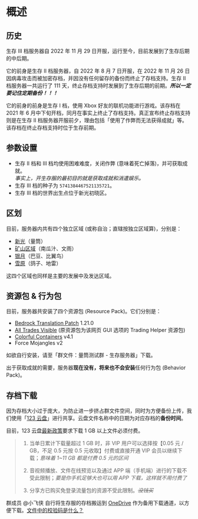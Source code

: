 # 概述

## 历史

生存 III 档服务器自 2022 年 11 月 29 日开服，运行至今，目前发展到了生存后期的中后期。

它的前身是生存 II 档服务器，自 2022 年 8 月 7 日开服，在 2022 年 11 月 26 日因病毒攻击而被加密存档，并因没有任何留存的备份而终止了存档支持。生存 II 档服务器一共运行了 111 天，终止存档支持时发展到了生存后期的前期。***所以一定要记住定期备份！！！***

它的前身的前身是生存 I 档，使用 Xbox 好友的联机功能进行游戏。该存档在 2021 年 6 月中下旬开档，同月在事实上终止了存档支持。真正宣布终止存档支持则是在生存 II 档服务器开服前夕，理由包括「使用了作弊而无法获得成就」等。该存档在终止存档支持时位于生存前期。

## 参数设置

- 生存 II 档和 III 档均使用困难难度，关闭作弊 (意味着死亡掉落)，并可获取成就。  
  *事实上，开生存服的最初目的就是获取成就和消遣娱乐。*
- 生存 III 档的种子为 `5741384467521135721`。
- 生存 III 档的世界出生点位于新光初晓区。

## 区划

目前，服务器内共有四个独立区域 (或称自治；直辖按独立区域算)，分别是：

- [新光](xinguang/README.md)（量筒）
- [矿山区域](diggings.md)（南瓜汁、文雨）
- [银月](silvermoon/README.md)（巴豆、比翼鸟）
- [雪原](snowfield.md)（鸽子、地雷）

这四个区域也同样是主要的发展中及发达区域。

## 资源包 & 行为包

目前，服务器共安装了四个资源包 (Resource Pack)。它们分别是：

- [Bedrock Translation Patch](https://github.com/ff98sha/mclangcn) 1.21.0
- [All Trades Visible](https://bedrocktweaks.net/resource-packs/) (原资源包为该网页 GUI 选项的 Trading Helper 资源包)
- [Colorful Containers](https://mcpedl.com/colourful-containers-bedrock-pack-1) v4.1
- Force Mojangles v2

如欲自行安装，请至「群文件：量筒测试群 - 生存服务器」下载。

出于获取成就的需要，服务器**现在没有，将来也不会安装**任何行为包 (Behavior Pack)。

## 存档下载

因为存档大小过于庞大，为防止进一步挤占群文件空间，同时为方便备份上传，我们使用「[123 云盘](https://www.123684.com/s/t3TqVv-EC3kh)」进行共享。云盘文件名称中的日期为对应存档的**备份时间**。

目前，123 云盘[最新政策](https://www.123pan.com/Notice/33)要求下载 1 GB 以上文件必须付费。

> 1. 当单日累计下载量超过 1 GB 时，非 VIP 用户可以选择按【0.05 元 / GB，不足 0.5 元按 0.5 元收取】付费或直接开通 VIP 会员以继续下载；*意味着 1~11 GB 都是付费 0.5 元的区间*
>
> 2. 音视频播放、文件在线预览以及通过 APP 端（手机端）进行的下载不受此限制；*要是你手机足够大也可以用 APP 下载，这样就不用付费了*
>
> 3. 分享方已购买免登录流量包的资源不受此限制。~~*没钱买*~~

群成员 @小飞侠 自行将生存服的存档搬运到 [OneDrive](https://tang07-my.sharepoint.com/:f:/g/personal/admin_tang07_onmicrosoft_com/Eta9C-_nxlpEocOOYD2hrVsB0zYrE6cIssB9MMer1py5fw?e=ceJxma) 作为备用下载通道，以方便下载。[文件中的校验码是什么？](../howto/hashfile.md)
